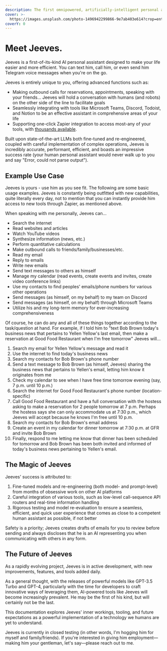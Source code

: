 ```yaml
---
description: The first omnipowered, artificially-intelligent personal assistant.
cover: >-
  https://images.unsplash.com/photo-1496942299866-9e7ab403e614?crop=entropy&cs=srgb&fm=jpg&ixid=MnwxOTcwMjR8MHwxfHNlYXJjaHw3fHxhcnRpZmljaWFsJTIwaW50ZWxsaWdlbmNlfGVufDB8fHx8MTY4MzUwMzYzNQ&ixlib=rb-4.0.3&q=85
coverY: 0
---
```


# Meet Jeeves.

Jeeves is a first-of-its-kind AI personal assistant designed to make your life easier and more efficient. You can text him, call him, or even send him Telegram voice messages when you're on the go.&#x20;

Jeeves is entirely unique to you, offering advanced functions such as:

* Making outbound calls for reservations, appointments, speaking with your friends... Jeeves will hold a conversation with humans (and robots) on the other side of the line to facilitate goals
* Seamlessly integrating with tools like Microsoft Teams, Discord, Todoist, and Notion to be an effective assistant in comprehensive areas of your life
* Supporting one-click Zapier integration to access most-any of your tools, with [thousands available](https://zapier.com/apps).

Built upon state-of-the-art LLMs both fine-tuned and re-engineered, coupled with careful implementation of complex operations, Jeeves is incredibly accurate, performant, efficient, and boasts an impressive success rate (your human personal assistant would never walk up to you and say "Error, could not parse output").

## Example Use Case

Jeeves is yours - use him as you see fit. The following are some basic usage examples. Jeeves is constantly being outfitted with new capabilities, quite literally every day, not to mention that you can instantly provide him access to new tools through Zapier, as mentioned above.&#x20;

When speaking with me personally, Jeeves can...

* Search the internet
* Read websites and articles
* Watch YouTube videos
* Synthesize information (news, etc.)
* Perform quantitative calculations
* Make outbound calls to friends/family/businesses/etc.
* Read my email
* Reply to emails
* Write new emails
* Send text messages to others as himself
* Manage my calendar (read events, create events and invites, create video conference links)
* Use my contacts to find peoples' emails/phone numbers for various other operations
* Send messages (as himself, on my behalf) to my team on Discord
* Send messages (as himself, on my behalf) through Microsoft Teams
* Utilize his and my long-term memory for ever-increasing comprehensiveness

Of course, he can do any and all of these things together according to the task/question at hand. For example, if I told him to "text Bob Brown today's business news that pertains to Yellen Yellow's last email, then make a reservation at Good Food Restaurant when I'm free tomorrow" Jeeves will...

1. Search my email for Yellen Yellow's message and read it
2. Use the internet to find today's business news
3. Search my contacts for Bob Brown's phone number
4. Send a text message to Bob Brown (as himself, Jeeves) sharing the business news that pertains to Yellen's email, letting him know it originates from me
5. Check my calendar to see when I have free time tomorrow evening (say, 7 p.m. until 10 p.m.)
6. Search the internet for Good Food Restaurant's phone number (location-specific)
7. Call Good Food Restaurant and have a full conversation with the hostess asking to make a reservation for 2 people tomorrow at 7 p.m. Perhaps the hostess says she can only accommodate us at 7:30 p.m., which Jeeves will accept because he knows I'm free until 10 p.m.
8. Search my contacts for Bob Brown's email address
9. Create an event in my calendar for dinner tomorrow at 7:30 p.m. at GFR and invite Bob Brown
10. Finally, respond to me letting me know that dinner has been scheduled for tomorrow and Bob Brown has been both invited and informed of today's business news pertaining to Yellen's email.

## The Magic of Jeeves

Jeeves' success is attributed to:

1. Fine-tuned models and re-engineering (both model- and prompt-level) from months of obsessive work on other AI platforms
2. Careful integration of various tools, such as low-level call-sequence API routers and real-time information handling
3. Rigorous testing and model re-evaluation to ensure a seamless, efficient, and quick user experience that comes as close to a competent human assistant as possible, if not better

Safety is a priority; Jeeves creates drafts of emails for you to review before sending and always discloses that he is an AI representing you when communicating with others in any form.

## The Future of Jeeves

As a rapidly evolving project, Jeeves is in active development, with new improvements, features, and tools added daily.&#x20;

As a general thought, with the releases of powerful models like GPT-3.5 Turbo and GPT-4, particularly with the time for developers to craft innovative ways of leveraging them, AI-powered tools like Jeeves will become increasingly prevalent. He may be the first of his kind, but will certainly not be the last.&#x20;

This documentation explores Jeeves' inner workings, tooling, and future expectations as a powerful implementation of a technology we humans are yet to understand.&#x20;

Jeeves is currently in closed testing (in other words, I'm hogging him for myself and family/friends). If you're interested in giving him employment—making him your gentleman, let's say—please reach out to me.
